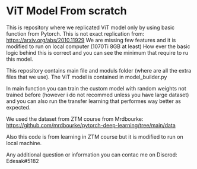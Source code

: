 # ViT Model From scratch
 This is repository where we replicated ViT model only by using basic function from Pytorch.
This is not exact replication from: https://arxiv.org/abs/2010.11929 We are missing few features and it is modified to run on local computer (1070Ti 8GB at least)
How ever the basic logic behind this is correct and you can see the minimum that require to ru this model. 

This repository contains main file and moduls folder (where are all the extra files that we use).
The ViT model is contained in model_builder.py

In main function you can train the custom model with random weights not trained before (however i do not recommed unless you have large dataset) and you can also run the transfer learning that performes way better as expected. 

We used the dataset from ZTM course from Mrdbourke: https://github.com/mrdbourke/pytorch-deep-learning/tree/main/data

Also this code is from learning in ZTM course but it is modified to run on local machine.

Any additional question or information you can contac me on Discrod: Edesak#5182
